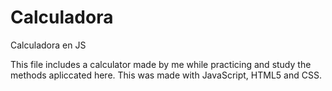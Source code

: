 # Calculadora
Calculadora en JS

This file includes a calculator made by me while practicing and study the methods apliccated here.
This was made with JavaScript, HTML5 and CSS.
